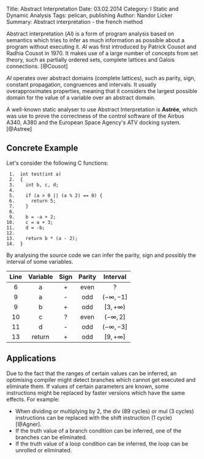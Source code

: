 Title: Abstract Interpretation
Date: 03.02.2014
Category: I Static and Dynamic Analysis
Tags: pelican, publishing
Author: Nandor Licker
Summary: Abstract interpretation - the french method

Abstract interpretation (*AI*) is a form of program analysis based on semantics
which tries to infer as much information as possible about a program without
executing it. *AI* was first introduced by Patrick Cousot and Radhia Cousot in
1970. It makes use of a large number of concepts from set theory, such as
partially ordered sets, complete lattices and Galois connections.  [@Cousot]

*AI* operates over abstract domains (complete lattices), such as parity, sign,
constant propagation, congruences and intervals. It usually overapproximates
properties, meaning that it considers the largest possible domain for the value
of a variable over an abstract domain.

A well-known static analyser to use Abstract Interpretation is **Astrée**, which
was use to prove the correctness of the control software of the Airbus A340,
A380 and the European Space Agency's ATV docking system. [@Astree]

Concrete Example
----------------

Let's consider the following C functions:

     1.  int test(int a)
     2.  {
     3.    int b, c, d;
     4.
     5.    if (a > 0 || (a % 2) == 0) {
     6.      return 5;
     7.    }
     8.
     9.    b = -a + 2;
    10.    c = a + 3;
    11.    d = -b;
    12.
    13.    return b * (a - 2);
    14.  }

By analysing the source code we can infer the parity, sign and possibly the
interval of some variables.


| Line | Variable    | Sign    | Parity    | Interval        |
|:----:|:-----------:|:-------:|:---------:|:---------------:|
| 6    | a           | +       | even      | ?               |
| 9    | a           | -       | odd       | $(-\infty, -1]$ |
| 9    | b           | +       | odd       | $[3, +\infty)$  |
| 10   | c           | ?       | even      | $(-\infty, 2]$  |
| 11   | d           | -       | odd       | $(-\infty, -3]$ |
| 13   | return      | +       | odd       | $[9, +\infty]$  |

Applications
------------

Due to the fact that the ranges of certain values can be inferred, an optimising
compiler might detect branches which cannot get executed and eliminate them.
If values of certain parameters are known, some instructions might be replaced
by faster versions which have the same effects. For example:

* When dividing or multiplying by 2, the div (89 cycles) or mul (3 cycles)
  instructions can be replaced with the shift instruction (1 cycle) [@Agner].
* If the truth value of a branch condition can be inferred, one of the branches
  can be eliminated.
* If the truth value of a loop condition can be inferred, the loop can be
  unrolled or eliminated.

[@Cousot "Abstract interpretation: a unified lattice model for static analysis of programs by construction or approximation of fixpoints"]: http://dl.acm.org/citation.cfm?id=512973
[@Agner "Agner Fog's instruction tables"]: http://www.agner.org/optimize/instruction_tables.pdf
[@Astree "The Astree Static Analyzer"]: http://www.astree.ens.fr/
